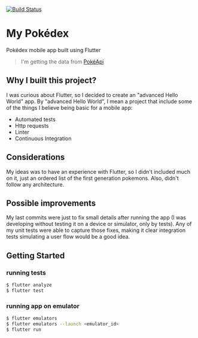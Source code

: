[![Build Status](https://travis-ci.com/brunopinheiro/my_pokedex.svg?branch=master)](https://travis-ci.com/brunopinheiro/my_pokedex)

# My Pokédex
Pokédex mobile app built using Flutter

> I'm getting the data from [PokéApi](https://pokeapi.co)

## Why I built this project?
I was curious about Flutter, so I decided to create an "advanced Hello World" app. By "advanced Hello World", I mean a project that include some of the things I believe being basic for a mobile app:
  - Automated tests
  - Http requests
  - Linter
  - Continuous Integration

## Considerations
My ideas was to have an experience with Flutter, so I didn't included much on it, just an ordered list of the first generation pokemons. Also, didn't follow any architecture.

## Possible improvements
My last commits were just to fix small details after running the app (I was developing without testing it on a device or simulator, only by tests). Any of my unit tests were able to capture those fixes, making it clear integration tests simulating a user flow would be a good idea.

## Getting Started
### running tests
```sh
$ flutter analyze
$ flutter test
```

### running app on emulator
```sh
$ flutter emulators
$ flutter emulators --launch <emulator_id>
$ flutter run
```
